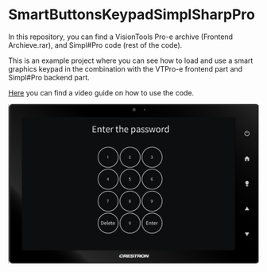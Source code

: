 # SmartButtonsKeypadSimplSharpPro

In this repository, you can find a VisionTools Pro-e archive (Frontend Archieve.rar), and Simpl#Pro code (rest of the code).

This is an example project where you can see how to load and use a smart graphics keypad in the combination with the VTPro-e frontend part and Simpl#Pro backend part.

<a href="https://www.youtube.com/playlist?list=PLDqjVupddtYoJJJt8uV9gSnU9nUN6c_fS" target="_blank">Here</a> you can find a video guide on how to use the code.

<p align="center">
  <img src="./img/Enter%20the%20password.png" width="800px" align="center" alt="Crestron VTPro-e Final UI"></img>
</p>

